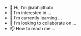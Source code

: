 - 👋 Hi, I’m @abhijithabi
- 👀 I’m interested in ...
- 🌱 I’m currently learning ...
- 💞️ I’m looking to collaborate on ...
- 📫 How to reach me ...

<!---
abhijithabi/abhijithabi is a ✨ special ✨ repository because its `README.md` (this file) appears on your GitHub profile.
You can click the Preview link to take a look at your changes.
--->
